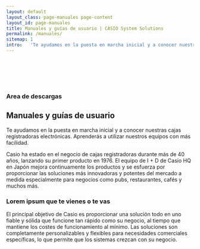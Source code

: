 ```yaml
---
layout: default
layout_class: page-manuales page-content 
layout_id: page-manuales   
title: Manuales y guías de usuario | CASIO System Solutions
permalink: /manuales/
sitemap: 1
intro:   'Te ayudamos en la puesta en marcha inicial y a conocer nuestras cajas registradoras electrónicas. Aprenderás a utilizar nuestros equipos con más facilidad'
---
```

<br/><br/><br/><br/>
<!-- Our history banner Section -->
<section id="manuales" class="action-section manuales-section g-pt-70 g-pb-30 g-bg-blue">
	<div class="container-fluid">
		<div class="row">
			<div class="col-lg-8 col-lg-offset-1 col-md-10 col-md-offset-1 col-xs-12 col-2xs-12 g-mb-40">
	    	<h3 class="g-mb-10 ">Area de descargas</h3>
        <h2 class="g-mb-10 main-title g-color-white">
        	Manuales y guías de usuario
      	</h2>
				<p class="lead g-mb-30 g-color-white">
					Te ayudamos en la puesta en marcha inicial y a conocer nuestras cajas registradoras electrónicas. Aprenderás a utilizar nuestros equipos con más facilidad.</p>
			</div>
      <div class="action-follow page-scroll">
      	<a href="#contacto-distribuidor" class="" title="Scroll"><i class="icon-custom icon-lg rounded-x fa fa-angle-down g-color-white"></i></a>
      </div>
		</div>
	</div>
</section>
<section  class="g-pt-40 g-pb-70 history-text">
	<div class="container-fluid">
		<div class="row">
			<div class="col-xs-12">
				<p class="lead">Casio ha estado en el negocio de cajas registradoras durante más de 40 años, lanzando su primer producto en 1976. El equipo de I + D de Casio HQ en Japón mejora continuamente los productos y se esfuerza por proporcionar las soluciones más innovadoras y potentes del mercado a medida especialmente para negocios como pubs, restaurantes, cafés y muchos más.</p>
				<h3>Lorem ipsum que te vienes o te vas</h3>
				<p>El principal objetivo de Casio es proporcionar una solución todo en uno fiable y sólida que funcione tan rápido como su negocio, al tiempo que mantiene los costes de funcionamiento al mínimo. Las soluciones son completamente personalizables y flexibles para necesidades comerciales específicas, lo que permite que los sistemas crezcan con su negocio.</p>
			</div>
		</div>		
	</div>
</section>
<!-- /Our history banner Section -->

